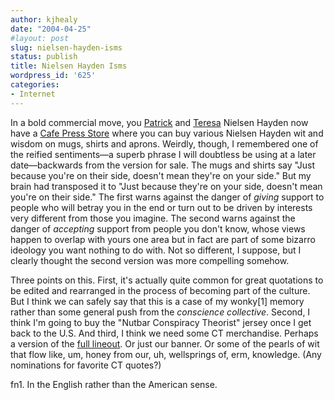 ```yaml
---
author: kjhealy
date: "2004-04-25"
#layout: post
slug: nielsen-hayden-isms
status: publish
title: Nielsen Hayden Isms
wordpress_id: '625'
categories:
- Internet
---
```


In a bold commercial move, you [Patrick](http://nielsenhayden.com/electrolite/) and [Teresa](http://nielsenhayden.com/electrolite) Nielsen Hayden now have a [Cafe Press Store](http://www.cafeshops.com/nielsenhayden) where you can buy various Nielsen Hayden wit and wisdom on mugs, shirts and aprons. Weirdly, though, I remembered one of the reified sentiments—a superb phrase I will doubtless be using at a later date—backwards from the version for sale. The mugs and shirts say "Just because you're on their side, doesn't mean they're on your side." But my brain had transposed it to "Just because they're on your side, doesn't mean you're on their side." The first warns against the danger of *giving* support to people who will betray you in the end or turn out to be driven by interests very different from those you imagine. The second warns against the danger of *accepting* support from people you don't know, whose views happen to overlap with yours one area but in fact are part of some bizarro ideology you want nothing to do with. Not so different, I suppose, but I clearly thought the second version was more compelling somehow.

Three points on this. First, it's actually quite common for great quotations to be edited and rearranged in the process of becoming part of the culture. But I think we can safely say that this is a case of my wonky[1] memory rather than some general push from the *conscience collective*. Second, I think I'm going to buy the "Nutbar Conspiracy Theorist" jersey once I get back to the U.S. And third, I think we need some CT merchandise. Perhaps a version of the [full lineout](http://www.crookedtimber.org/archives/001598.html). Or just our banner. Or some of the pearls of wit that flow like, um, honey from our, uh, wellsprings of, erm, knowledge. (Any nominations for favorite CT quotes?)

fn1. In the English rather than the American sense.

